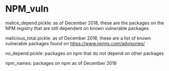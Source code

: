 # NPM_vuln

malice_depend.pickle: as of December 2018, these are the packages on the NPM registry that are still dependent on known vulnerable packages

malicious_total.pickle: as of December 2018, these are a list of known vulnerable packages found on https://www.npmjs.com/advisories/

no_depend.pickle: packages on npm that do not depend on other packages

npm_names: packages on npm as of December 2018
